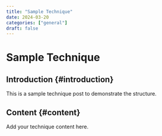 ```yaml
---
title: "Sample Technique"
date: 2024-03-20
categories: ["general"]
draft: false
---
```


# Sample Technique

## Introduction {#introduction}

This is a sample technique post to demonstrate the structure.

## Content {#content}

Add your technique content here. 